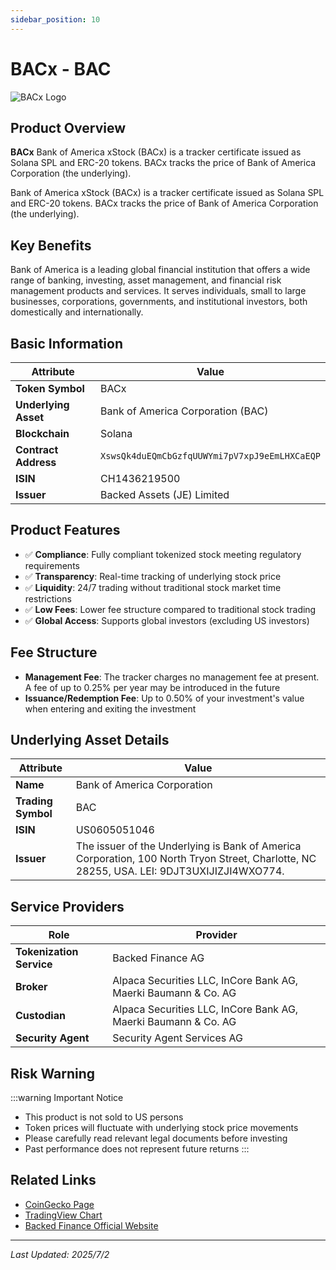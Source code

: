 ```yaml
---
sidebar_position: 10
---
```


# BACx - BAC

![BACx Logo](/img/tokens/bacx.svg)

## Product Overview

**BACx** Bank of America xStock (BACx) is a tracker certificate issued as Solana SPL and ERC-20 tokens. BACx tracks the price of Bank of America Corporation (the underlying).

Bank of America xStock (BACx) is a tracker certificate issued as Solana SPL and ERC-20 tokens. BACx tracks the price of Bank of America Corporation (the underlying).

## Key Benefits

Bank of America is a leading global financial institution that offers a wide range of banking, investing, asset management, and financial risk management products and services. It serves individuals, small to large businesses, corporations, governments, and institutional investors, both domestically and internationally.

## Basic Information

| Attribute | Value |
|------|----|
| **Token Symbol** | BACx |
| **Underlying Asset** | Bank of America Corporation (BAC) |
| **Blockchain** | Solana |
| **Contract Address** | `XswsQk4duEQmCbGzfqUUWYmi7pV7xpJ9eEmLHXCaEQP` |
| **ISIN** | CH1436219500 |
| **Issuer** | Backed Assets (JE) Limited |

## Product Features

- ✅ **Compliance**: Fully compliant tokenized stock meeting regulatory requirements
- ✅ **Transparency**: Real-time tracking of underlying stock price
- ✅ **Liquidity**: 24/7 trading without traditional stock market time restrictions
- ✅ **Low Fees**: Lower fee structure compared to traditional stock trading
- ✅ **Global Access**: Supports global investors (excluding US investors)

## Fee Structure

- **Management Fee**: The tracker charges no management fee at present. A fee of up to 0.25% per year may be introduced in the future
- **Issuance/Redemption Fee**: Up to 0.50% of your investment's value when entering and exiting the investment

## Underlying Asset Details

| Attribute | Value |
|------|----|
| **Name** | Bank of America Corporation |
| **Trading Symbol** | BAC |
| **ISIN** | US0605051046 |
| **Issuer** | The issuer of the Underlying is Bank of America Corporation, 100 North Tryon Street, Charlotte, NC 28255, USA. LEI: 9DJT3UXIJIZJI4WXO774. |

## Service Providers

| Role | Provider |
|------|----|
| **Tokenization Service** | Backed Finance AG |
| **Broker** | Alpaca Securities LLC, InCore Bank AG, Maerki Baumann & Co. AG |
| **Custodian** | Alpaca Securities LLC, InCore Bank AG, Maerki Baumann & Co. AG |
| **Security Agent** | Security Agent Services AG |

## Risk Warning

:::warning Important Notice
- This product is not sold to US persons
- Token prices will fluctuate with underlying stock price movements
- Please carefully read relevant legal documents before investing
- Past performance does not represent future returns
:::

## Related Links

- [CoinGecko Page](https://www.coingecko.com/)
- [TradingView Chart](https://www.tradingview.com/)
- [Backed Finance Official Website](https://backed.fi/)

---

*Last Updated: 2025/7/2*

